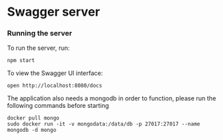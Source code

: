 # Swagger server

### Running the server
To run the server, run:

```
npm start
```

To view the Swagger UI interface:

```
open http://localhost:8080/docs
```

The application also needs a mongodb in order to function, please run the following commands before starting

```
docker pull mongo 
sudo docker run -it -v mongodata:/data/db -p 27017:27017 --name mongodb -d mongo
```
